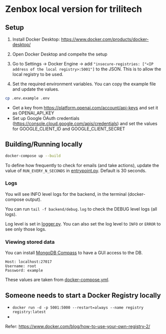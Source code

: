 # Zenbox local version for trilitech

## Setup

1. Install Docker Desktop: https://www.docker.com/products/docker-desktop/

1. Open Docker Desktop and compelte the setup

1. Go to Settings -> Docker Engine -> add `"insecure-registries: ["<IP address of the local registry>:5001"]` to the JSON. This is to allow the local registry to be used.

1. Set the required environment variables. You can copy the example file and update the values.

  ```sh
  cp .env.example .env
  ```

  - Get a key from https://platform.openai.com/account/api-keys and set it as OPENAI_API_KEY
  - Set up Google OAuth credentials (https://console.cloud.google.com/apis/credentials) and set the values for GOOGLE_CLIENT_ID and GOOGLE_CLIENT_SECRET


## Building/Running locally

```sh
docker-compose up --build
```

To define how frequently to check for emails (and take actions), update the value of `RUN_EVERY_N_SECONDS` in [entrypoint.py](./backend/entrypoint.py). Default is 30 seconds.

### Logs

You will see INFO level logs for the backend, in the terminal (docker-compose output).

You can run `tail -f backend/debug.log` to check the DEBUG level logs (all logs).

Log level is set in [logger.py](./backend/util/logger.py). You can also set the log level to `INFO` or `ERROR` to see only those logs.

### Viewing stored data

You can install [MongoDB Compass](https://www.mongodb.com/products/tools/compass) to have a GUI access to the DB.

```
Host: localhost:27017
Username: root
Password: example
```

These values are taken from [docker-compose.yml](./docker-compose.yml).


## Someone needs to start a Docker Registry locally

- `docker run -d -p 5001:5000 --restart=always --name registry registry:latest`
-

Refer: https://www.docker.com/blog/how-to-use-your-own-registry-2/